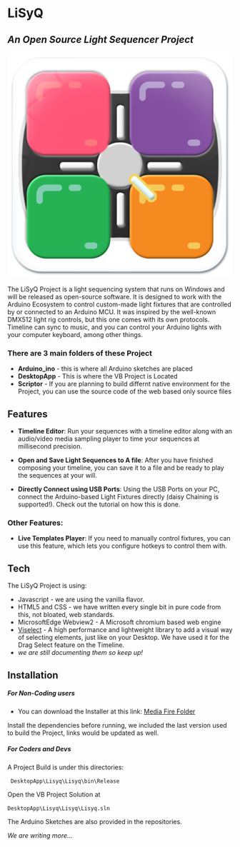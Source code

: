 # LiSyQ 
## _An Open Source Light Sequencer Project_



![LiSyQ Logo](https://raw.githubusercontent.com/ItsAtomTech/LiSyQ/refs/heads/master/Scriptor/Timeline%20interface/images/logo.png)

The LiSyQ Project is a light sequencing system that runs on Windows and will be released as open-source software. 
It is designed to work with the Arduino Ecosystem to control custom-made light fixtures that are controlled by or connected to an Arduino MCU. It was inspired by the well-known DMX512 light rig controls, but this one comes with its own protocols. Timeline can sync to music, and you can control your Arduino lights with your computer keyboard, among other things.

### There are 3 main folders of these Project

- **Arduino_ino** - this is where all Arduino sketches are placed
- **DesktopApp** - This is where the VB Project is Located
- **Scriptor** - If you are planning to build differnt native environment for the Project, you can use the source code of the web based only source files

## Features

- **Timeline Editor**: Run your sequences with a timeline editor along with an audio/video media sampling player to time your sequences at millisecond precision.

- **Open and Save Light Sequences to A file**: After you have finished composing your timeline, you can save it to a file and be ready to play the sequences at your will.

- **Directly Connect using USB Ports**: Using the USB Ports on your PC, connect the Arduino-based Light Fixtures directly (daisy Chaining is supported!). Check out the tutorial on how this is done.

### Other Features:

- **Live Templates Player**: If you need to manually control fixtures, you can use this feature, which lets you configure hotkeys to control them with.




## Tech

The LiSyQ Project is using:

- Javascript - we are using the vanilla flavor.
- HTML5 and CSS - we have written every single bit in pure code from this, not bloated, web standards.
- MicrosoftEdge Webview2 - A Microsoft chromium based web engine  
- [Viselect](https://simonwep.github.io/selection) - A high performance and lightweight library to add a visual way of selecting elements, just like on your Desktop. We have used it for the Drag Select feature on the Timeline.
- _we are still documenting them so keep up!_




## Installation

##### For Non-Coding users 
- You can download the Installer at this link:  [Media Fire Folder](https://www.mediafire.com/folder/frpofhcy7vs31/LiSyQ) 

Install the dependencies before running, we included the last version used to build the Project, links would be updated as well.



##### For Coders and Devs

A Project Build is under this directories:
  
     DesktopApp\Lisyq\Lisyq\bin\Release

Open the VB Project Solution at

    DesktopApp\Lisyq\Lisyq\Lisyq.sln

The Arduino Sketches are also provided in the repositories.

_We are writing more..._